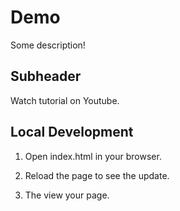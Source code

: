 # Demo

Some description!

## Subheader

Watch tutorial on Youtube.

## Local Development

1. Open index.html in your browser.

2. Reload the page to see the update.

3. The view your page.
